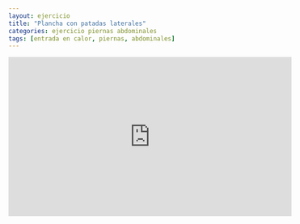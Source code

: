 ```yaml
---
layout: ejercicio
title: "Plancha con patadas laterales"
categories: ejercicio piernas abdominales
tags: [entrada en calor, piernas, abdominales]
---
```


<div class="video-responsive">
<iframe width="560" height="315" src="https://www.youtube.com/embed/LovQ_9UBpJ8" title="YouTube video player" frameborder="0" allow="accelerometer; autoplay; clipboard-write; encrypted-media; gyroscope; picture-in-picture" allowfullscreen></iframe></div>

